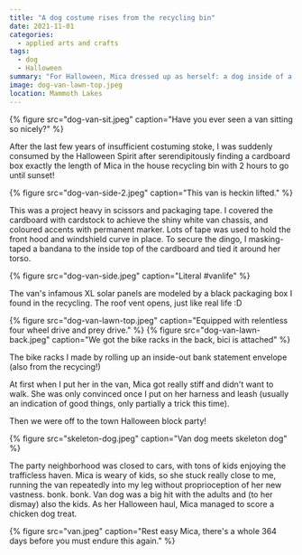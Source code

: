```yaml
---
title: "A dog costume rises from the recycling bin"
date: 2021-11-01
categories:
  - applied arts and crafts
tags:
  - dog
  - Halloween
summary: "For Halloween, Mica dressed up as herself: a dog inside of a van."
image: dog-van-lawn-top.jpeg
location: Mammoth Lakes
---
```


{% figure src="dog-van-sit.jpeg" caption="Have you ever seen a van sitting so nicely?" %}

After the last few years of insufficient costuming stoke, I was suddenly consumed by the Halloween Spirit after serendipitously finding a cardboard box exactly the length of Mica in the house recycling bin with 2 hours to go until sunset!

{% figure src="dog-van-side-2.jpeg" caption="This van is heckin lifted." %}

This was a project heavy in scissors and packaging tape. I covered the cardboard with cardstock to achieve the shiny white van chassis, and coloured accents with permanent marker. Lots of tape was used to hold the front hood and windshield curve in place. To secure the dingo, I masking-taped a bandana to the inside top of the cardboard and tied it around her torso.

{% figure src="dog-van-side.jpeg" caption="Literal #vanlife" %}

The van's infamous XL solar panels are modeled by a black packaging box I found in the recycling. The roof vent opens, just like real life :D

{% figure src="dog-van-lawn-top.jpeg" caption="Equipped with relentless four wheel drive and prey drive." %}
{% figure src="dog-van-lawn-back.jpeg" caption="We got the bike racks in the back, bici is attached" %}

The bike racks I made by rolling up an inside-out bank statement envelope (also from the recycing!)

At first when I put her in the van, Mica got really stiff and didn't want to walk. She was only convinced once I put on her harness and leash (usually an indication of good things, only partially a trick this time).

Then we were off to the town Halloween block party!

{% figure src="skeleton-dog.jpeg" caption="Van dog meets skeleton dog" %}

The party neighborhood was closed to cars, with tons of kids enjoying the trafficless haven. Mica is weary of kids, so she stuck really close to me, running the van repeatedly into my leg without proprioception of her new vastness. bonk. bonk. Van dog was a big hit with the adults and (to her dismay) also the kids. As her Halloween haul, Mica managed to score a chicken dog treat.

{% figure src="van.jpeg" caption="Rest easy Mica, there's a whole 364 days before you must endure this again." %}
